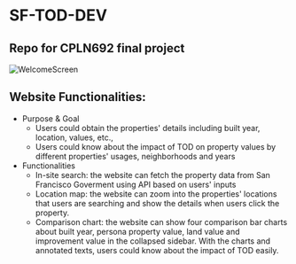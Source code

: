 # SF-TOD-DEV
Repo for CPLN692 final project
----
![WelcomeScreen](https://github.com/gxzhao1/SF-TOD-DEV/blob/639227c4ad3acb8c2147eb41a9c86198c4641b14/Screens/WelcomeScreen.PNG)
## Website Functionalities:
* Purpose & Goal
    * Users could obtain the properties' details including built year, location, values, etc., 
    * Users could know about the impact of TOD on property values by different properties' usages, neighborhoods and years
* Functionalities
    * In-site search: the website can fetch the property data from San Francisco Goverment using API based on users' inputs
    * Location map: the website can zoom into the properties' locations that users are searching and show the details when users click the property.
    * Comparison chart: the website can show four comparison bar charts about built year, persona property value, land value and improvement value in the collapsed sidebar. With the charts and annotated texts, users could know about the impact of TOD easily.
